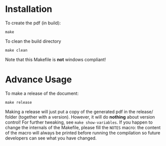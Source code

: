 Installation
============

To create the pdf (in build):

```
make
```

To clean the build directory

```
make clean
```

Note that this Makefile is **not** windows compliant!

Advance Usage
=============

To make a release of the document:

```
make release
```

Making a release will just put a copy of the generated pdf in the release/ folder (together with a version). However, it will do **nothing** about version control!
For further tweaking, see `make show-variables`. If you happen to change the internals of the Makefile, please fill the `NOTES` macro: the content of the macro will always be printed before running the compilation so future developers can see what you have changed.